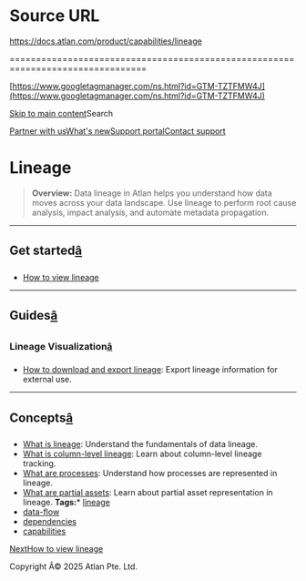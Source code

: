 # Source URL
https://docs.atlan.com/product/capabilities/lineage

================================================================================

<!--
canonical: https://docs.atlan.com/product/capabilities/lineage
link-alternate: https://docs.atlan.com/product/capabilities/lineage
meta-description: Track and visualize data lineage across your data landscape to understand data flow and dependencies.
meta-docsearch:docusaurus_tag: docs-default-current
meta-docsearch:language: en
meta-docsearch:version: current
meta-docusaurus_locale: en
meta-docusaurus_tag: docs-default-current
meta-docusaurus_version: current
meta-generator: Docusaurus v3.8.1
meta-og-description: Track and visualize data lineage across your data landscape to understand data flow and dependencies.
meta-og-locale: en
meta-og-title: Lineage | Atlan Documentation
meta-og-url: https://docs.atlan.com/product/capabilities/lineage
meta-twitter:card: summary_large_image
meta-viewport: width=device-width,initial-scale=1
title: Lineage | Atlan Documentation
-->

[https://www.googletagmanager.com/ns.html?id=GTM-TZTFMW4J](https://www.googletagmanager.com/ns.html?id=GTM-TZTFMW4J)

[Skip to main content](#__docusaurus_skipToContent_fallback)Search

[Partner with us](https://docs.google.com/forms/d/e/1FAIpQLScuAIhCm2GS7YFstrOjawbP8J7PUmOynQo7wI2yGCcCyEcVSw/viewform)[What's new](https://shipped.atlan.com/)[Support portal](https://atlan.zendesk.com/auth/v2/login/signin?return_to=https%3A%2F%2Fatlan.zendesk.com%2Fhc%2Fen-us&theme=hc&locale=en-us&brand_id=1900000425113&auth_origin=1900000425113%2Cfalse%2Ctrue)[Contact support](/support/submit-request)

Lineage
=======

> **Overview:** Data lineage in Atlan helps you understand how data moves across your data landscape. Use lineage to perform root cause analysis, impact analysis, and automate metadata propagation.

---

Get started[â](#get-started "Direct link to Get started")
-----------------------------------------------------------

* [How to view lineage](/product/capabilities/lineage/how-tos/view-lineage)

---

Guides[â](#guides "Direct link to Guides")
--------------------------------------------

### Lineage Visualization[â](#lineage-visualization "Direct link to Lineage Visualization")

* [How to download and export lineage](/product/capabilities/lineage/how-tos/download-and-export-lineage): Export lineage information for external use.

---

Concepts[â](#concepts "Direct link to Concepts")
--------------------------------------------------

* [What is lineage](/product/capabilities/lineage/concepts/what-is-lineage): Understand the fundamentals of data lineage.
* [What is column\-level lineage](/product/capabilities/lineage/concepts/what-is-column-level-lineage): Learn about column\-level lineage tracking.
* [What are processes](/product/capabilities/lineage/concepts/what-are-processes): Understand how processes are represented in lineage.
* [What are partial assets](/product/capabilities/lineage/concepts/what-are-partial-assets): Learn about partial asset representation in lineage.
**Tags:*** [lineage](/tags/lineage)
* [data\-flow](/tags/data-flow)
* [dependencies](/tags/dependencies)
* [capabilities](/tags/capabilities)

[NextHow to view lineage](/product/capabilities/lineage/how-tos/view-lineage)

Copyright Â© 2025 Atlan Pte. Ltd.

